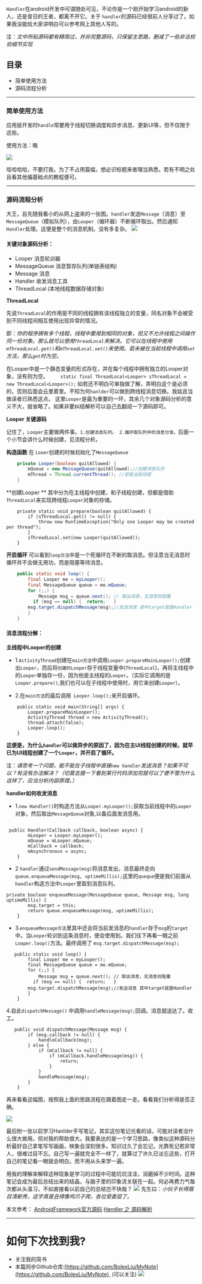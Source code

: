 `Handler`在android开发中可谓随处可见，不论你是一个刚开始学习android的新人，还是昔日的王者，都离不开它。关于 `handler`的源码已经很前人分享过了。如果我没能给大家讲明白可以参考网上其他人写的。

注：*文中所贴源码都有精简过，并非完整源码，只保留主思路，删减了一些非法校验细节实现*


## 目录
- 简单使用方法
- 源码流程分析

----

###  简单使用方法
应用层开发时`handle`常要用于线程切换调度和异步消息、更新UI等，但不仅限于这些。

 使用方法：略

![](http://upload-images.jianshu.io/upload_images/1110736-5960ce07804cfe30.png?imageMogr2/auto-orient/strip%7CimageView2/2/w/1240)

哇哈哈哈，不要打我。为了不占用篇幅，想必识标题来者理当熟悉。若有不明之处且看其他偏基础点的教程便可。

----
###  源码流程分析

大王，且先随我看小的从网上盗来的一张图。`handler`发送`Message`（消息）至`MessageQueue`（模拟队列），由`Looper`（循环器）不断循环取出。然后通知`Handler`处理。这便是整个的消息机制。没有多复杂。
![](http://upload-images.jianshu.io/upload_images/1110736-83855d7599cae90d.jpg?imageMogr2/auto-orient/strip%7CimageView2/2/w/1240)

#### 关键对象源码分析：

- Looper 消息轮训器
- MessageQueue 消息暂存队列(单链表结构)
- Message 消息
- Handler 收发消息工具
- ThreadLocal (本地线程数据存储对象)

**ThreadLocal**

先说`ThreadLocal`的作用是不同的线程拥有该线程独立的变量，同名对象不会被受到不同线程间相互使用出现异常的情况。

即：*你的程序拥有多个线程，线程中要用到相同的对象，但又不允许线程之间操作同一份对象。那么就可以使用`ThreadLocal`来解决。它可以在线程中使用`mThreadLocal.get()`和`mThreadLocal.set()`来使用。若未被在当前线程中调用`set`方法，那么`get`时为空。*

在Looper中是一个静态变量的形式存在，并在每个线程中拥有独立的Looper对象，没有则为空。
`    static final ThreadLocal<Looper> sThreadLocal = new ThreadLocal<Looper>();`
如若还不明白可单独做了解，弄明白这个是必须的，否则后面会云里雾里。不知为何`hanlder`可以做到跨线程消息切换。我姑且当做读者已熟悉这点。
这里`Looper`是最为重要的一环，其余几个对象源码分析的意义不大，就省略了。如果非要纠结解析可以自己去翻阅一下源码即可。



**Looper 关键源码**


记住了，`Looper`主要做两件事。`1.创建消息队列。 2.循环取队列中的消息分发。`后面一个小节会讲什么时候创建，见流程分析。

**构造函数**
在 `Looer`创建的时候初始化了`MessageQueue`
``` java
    private Looper(boolean quitAllowed) {
        mQueue = new MessageQueue(quitAllowed);//创建消息队列
        mThread = Thread.currentThread(); //获取当前线程
    }
```

**创建Looper **
其中分为在主线程中创建，和子线程创建，但都是借助`ThreadLocal`来实现跨线程`Looper`对象的存储。
```
    private static void prepare(boolean quitAllowed) {
        if (sThreadLocal.get() != null) {
            throw new RuntimeException("Only one Looper may be created per thread");
        }
        sThreadLocal.set(new Looper(quitAllowed));
    }
```

**开启循环**
可以看到`loop方法`中是一个死循环在不断的取消息。但注意当无消息时循环并不会做无用功，而是阻塞等待消息。
``` java
    public static void loop() {
        final Looper me = myLooper();
        final MessageQueue queue = me.mQueue;
        for (;;) {
            Message msg = queue.next(); // 取出消息，无消息则阻塞
          if (msg == null) {  return;   }
        msg.target.dispatchMessage(msg);//发送消息 其中target就是Handler
        }
    }
```




#### 消息流程分解：
**主线程中Looper的创建**
- 1.`ActivityThread`创建在`main方法`中调用`Looper.prepareMainLooper();`创建出`Looper`，而后将`创建的Looper`存于线程变量中(`ThreadLocal`)，再将主线程中的`Looper`单独存一份，因为他是主线程的`Looper`。（实际它调用的是`Looper.prepare()`,我们也可以在子线程中使用时，用它来创建`Looper`）。

- 2.在`main方法`的最后调用` Looper.loop();`来开启循环。

```
    public static void main(String[] args) {
        Looper.prepareMainLooper();
        ActivityThread thread = new ActivityThread();
        thread.attach(false);
        Looper.loop();
    }
```
**这便是，为什么`handler`可以做异步的原因了，因为在主UI线程创建的时候，就早已为UI线程创建了一个`Looper`，并开启了循环。**

注：*请思考一个问题，能不能在子线程中直接`new handler`发送消息？如果不可以？有没有办法解决？（切莫去搜一下看到某行代码添加完就可以了便不管为什么这样了，应当分析内部原理。）*

**handler如何收发消息**

- 1.`new Handler()`时构造方法从`Looper.myLooper();`获取当前线程中的`Looper`对象，然后取出`MessageQueue`对象,以备后面发消息用。

```

 public Handler(Callback callback, boolean async) {
        mLooper = Looper.myLooper();
        mQueue = mLooper.mQueue;
        mCallback = callback;
        mAsynchronous = async;
    }
```

-  2 `handler`通过`sendMessage(msg)`将消息发出，消息最终走向`queue.enqueueMessage(msg, uptimeMillis);`这里的`queque`便是我们前面从`handler`构造方法中`Looper`里取到消息队列。
```
private boolean enqueueMessage(MessageQueue queue, Message msg, long uptimeMillis) {
        msg.target = this;
        return queue.enqueueMessage(msg, uptimeMillis);
    }
```
- 3.`enqueueMessage方法`里其中还会将当前发消息的`handler`存于`msg`的`target`中。当`Looper`轮训到这条消息时，便会使用到。我们往下再看一眼之前`Looper.loop()`方法。最终调用了 `msg.target.dispatchMessage(msg);`
```
   public static void loop() {
        final Looper me = myLooper();
        final MessageQueue queue = me.mQueue;
        for (;;) {
            Message msg = queue.next(); // 取出消息，无消息则阻塞
          if (msg == null) {  return;   }
        msg.target.dispatchMessage(msg);//发送消息 其中target就是Handler
        }
    }
```
4.自此`dispatchMessage()`  中调用`handleMessage(msg);`回调。消息就送达了。收工。
```
   public void dispatchMessage(Message msg) {
        if (msg.callback != null) {
            handleCallback(msg);
        } else {
            if (mCallback != null) {
                if (mCallback.handleMessage(msg)) {
                    return;
                }
            }
            handleMessage(msg);
        }
    }
```

再来看看这幅图，按照我上面的思路流程在跟着图走一走。看看我们分析得是否正确。

![](http://upload-images.jianshu.io/upload_images/1110736-bd40b3c75e82c6a7.png?imageMogr2/auto-orient/strip%7CimageView2/2/w/1240)



最后附一张以前学习Hanlder手写笔记，其实这份笔记光看的话，可能对读者没什么很大做用。但对我的帮助很大。我要表达的是一个学习思路，像类似这种源码分析最好自己拿笔写写画画，映象会深刻很多。知识过久了会忘记，光靠死记若非常人，很难过目不忘。自己写一遍就完全不一样了，就算过了许久已淡忘这些，打开自己的笔记看一眼就会明白。而不用从头来学一遍。

用我的理解来解释这种现象是学习的过程中可能坑坑洼洼，消磨掉不少时间。这种笔记会成为最后总结出来的结晶，与脑子里的印象流关联在一起。何必再费力气每次都从头温习，不如直接看以前自己的总结岂不快哉？
![](http://upload-images.jianshu.io/upload_images/1110736-45f02048f1b37a13.png?imageMogr2/auto-orient/strip%7CimageView2/2/w/1480)
先生曰：*小伙子长得眉目清新秀，这字真是丑得像鸡爪子爬，各位受委屈了。*



本文参考：
[AndroidFramework官方源码](https://github.com/android/platform_frameworks_base)
[Handler 之 源码解析](https://github.com/maoruibin/HandlerAnalysis)


---
# 如何下次找到我?
- 关注我的简书
- 本篇同步Github仓库:[https://github.com/BolexLiu/MyNote](https://github.com/BolexLiu/MyNote)  (可以关注)
![](http://upload-images.jianshu.io/upload_images/1110736-f0a700624e0723ae.png?imageMogr2/auto-orient/strip%7CimageView2/2/w/1240)